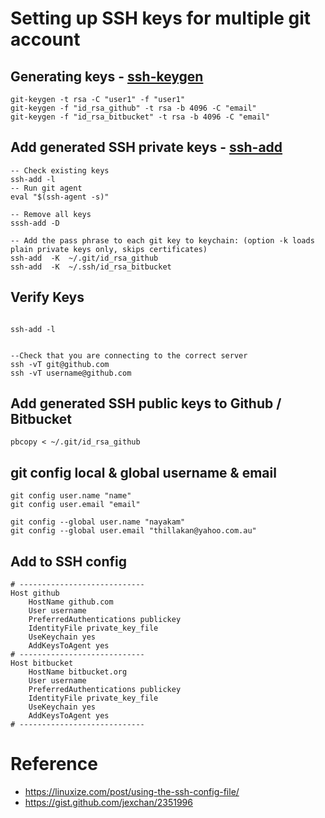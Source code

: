 # Setting up SSH keys for multiple git account

## Generating keys - [ssh-keygen](https://www.ssh.com/ssh/keygen/)

```shell script
git-keygen -t rsa -C "user1" -f "user1"
git-keygen -f "id_rsa_github" -t rsa -b 4096 -C "email"
git-keygen -f "id_rsa_bitbucket" -t rsa -b 4096 -C "email"
```


## Add generated SSH private keys  - [ssh-add](https://www.ssh.com/ssh/add) 

```shell script
-- Check existing keys
ssh-add -l
-- Run git agent
eval "$(ssh-agent -s)"

-- Remove all keys
sssh-add -D

-- Add the pass phrase to each git key to keychain: (option -k loads plain private keys only, skips certificates)
ssh-add  -K  ~/.git/id_rsa_github
ssh-add  -K  ~/.ssh/id_rsa_bitbucket

```

## Verify Keys

```shell script

ssh-add -l


--Check that you are connecting to the correct server
ssh -vT git@github.com
ssh -vT username@github.com

```

## Add generated SSH public keys to Github / Bitbucket

```shell script
pbcopy < ~/.git/id_rsa_github
```


## git config local & global username & email

```shell script
git config user.name "name"
git config user.email "email"

git config --global user.name "nayakam"
git config --global user.email "thillakan@yahoo.com.au"

```


## Add to SSH config

```shell script
# ----------------------------
Host github
	HostName github.com
	User username
	PreferredAuthentications publickey
	IdentityFile private_key_file
	UseKeychain yes
	AddKeysToAgent yes
# ----------------------------
Host bitbucket
	HostName bitbucket.org
	User username
	PreferredAuthentications publickey
	IdentityFile private_key_file
	UseKeychain yes
	AddKeysToAgent yes
# ----------------------------
```
 
 # Reference 
 *  https://linuxize.com/post/using-the-ssh-config-file/
 *  https://gist.github.com/jexchan/2351996
 
 
 